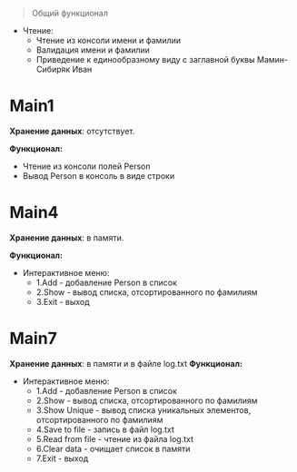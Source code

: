 > Общий функционал
- Чтение:
  * Чтение из консоли имени и фамилии
  * Валидация имени и фамилии
  * Приведение к единообразному виду с заглавной буквы Мамин-Сибиряк Иван


# Main1
**Хранение данных**: отсутствует.

**Функционал:**
- Чтение из консоли полей Person
- Вывод Person в консоль в виде строки

# Main4
**Хранение данных**: в памяти.

**Функционал:**
- Интерактивное меню:
  * 1.Add - добавление Person в список
  * 2.Show - вывод списка, отсортированного по фамилиям
  * 3.Exit - выход

# Main7
**Хранение данных**: в памяти и в файле log.txt
**Функционал:**
- Интерактивное меню:
  * 1.Add - добавление Person в список
  * 2.Show - вывод списка, отсортированного по фамилиям
  * 3.Show Unique - вывод списка уникальных элементов, отсортированного по фамилиям
  * 4.Save to file - запись в файл log.txt
  * 5.Read from file - чтение из файла log.txt
  * 6.Clear data - очищает список в памяти
  * 7.Exit - выход